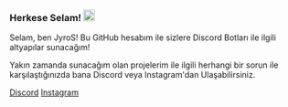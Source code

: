 ### Herkese Selam! <img src="https://media.giphy.com/media/Q7LHmoFwVP6Yc1swZs/giphy.gif" height="20px"></h2>

Selam, ben JyroS!
Bu GitHub hesabım ile sizlere Discord Botları ile ilgili altyapılar sunacağım!

Yakın zamanda sunacağım olan projelerim ile ilgili herhangi bir sorun ile karşılaştığınızda bana Discord veya Instagram'dan Ulaşabilirsiniz.

[Discord](https://discord.com/users/325134650630471680)
[Instagram](https://www.instagram.com/jyros1/)
